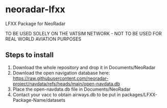 # neoradar-lfxx
LFXX Package for NeoRadar

TO BE USED SOLELY ON THE VATSIM NETWORK - NOT TO BE USED FOR REAL WORLD AVIATION PURPOSES

## Steps to install

1. Download the whole repository and drop it in Documents/NeoRadar
2. Download the open navigation database here: https://raw.githubusercontent.com/neoradar-project/navdata/refs/heads/main/open-navdata.db
3. Place the open-navdata.db file in Documents/NeoRadar
4. Contact your vacc to obtain airways.db to be put in packages/LFXX-Package-Name/datasets